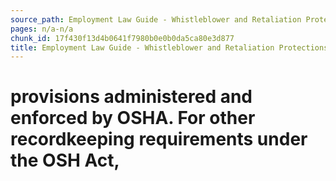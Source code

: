 ```yaml
---
source_path: Employment Law Guide - Whistleblower and Retaliation Protections.md
pages: n/a-n/a
chunk_id: 17f430f13d4b0641f7980b0e0b0da5ca80e3d877
title: Employment Law Guide - Whistleblower and Retaliation Protections
---
```

# provisions administered and enforced by OSHA. For other recordkeeping requirements under the OSH Act,
